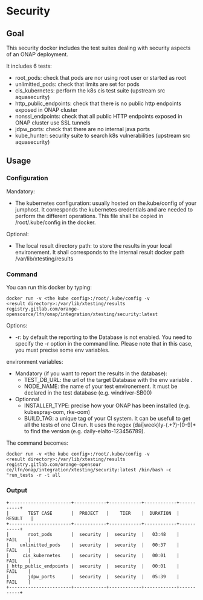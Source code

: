 # Security

## Goal

This security docker includes the test suites dealing with security aspects
of an ONAP deployment.

It includes 6 tests:

- root_pods: check that pods are nor using root user or started as root
- unlimitted_pods: check that limits are set for pods
- cis_kubernetes: perform the k8s cis test suite (upstream src aquasecurity)
- http_public_endpoints: check that there is no public http endpoints exposed in
  ONAP cluster
- nonssl_endpoints: check that all public HTTP endpoints exposed in ONAP
  cluster use SSL tunnels
- jdpw_ports: check that there are no internal java ports
- kube_hunter: security suite to search k8s vulnerabilities (upstream src
  aquasecurity)

## Usage

### Configuration

Mandatory:

- The kubernetes configuration: usually hosted on the.kube/config of your
  jumphost. It corresponds the kubernetes credentials and are needed to perform
  the different operations. This file shall be copied in /root/.kube/config in
  the docker.

Optional:

- The local result directory path: to store the results in your local
  environement. It shall corresponds to the internal result docker path
  /var/lib/xtesting/results

### Command

You can run this docker by typing:

```
docker run -v <the kube config>:/root/.kube/config -v
<result directory>:/var/lib/xtesting/results
registry.gitlab.com/orange-opensource/lfn/onap/integration/xtesting/security:latest
```

Options:

- \-r: by default the reporting to the Database is not enabled. You need to
  specify the -r option in the command line. Please note that in this case, you
  must precise some env variables.

environment variables:

- Mandatory (if you want to report the results in the database):
  - TEST_DB_URL: the url of the target Database with the env variable .
  - NODE_NAME: the name of your test environement. It must be declared in the
    test database (e.g. windriver-SB00)
- Optionnal
  - INSTALLER_TYPE: precise how your ONAP has been installed (e.g. kubespray-oom,
    rke-oom)
  - BUILD_TAG: a unique tag of your CI system. It can be usefull to get all the
    tests of one CI run. It uses the regex (dai|week)ly-(.+?)-[0-9]\* to find the
    version (e.g. daily-elalto-123456789).

The command becomes:

```
docker run -v <the kube config>:/root/.kube/config -v
<result directory>:/var/lib/xtesting/results registry.gitlab.com/orange-opensour
ce/lfn/onap/integration/xtesting/security:latest /bin/bash -c "run_tests -r -t all
```

### Output

```
+-----------------------+------------+------------+------------+-----------+
|       TEST CASE       |  PROJECT   |    TIER    |  DURATION  |  RESULT   |
+-----------------------+------------+------------+------------+-----------+
|       root_pods       |  security  |  security  |   03:48    |   FAIL    |
|    unlimitted_pods    |  security  |  security  |   00:37    |   FAIL    |
|     cis_kubernetes    |  security  |  security  |   00:01    |   FAIL    |
| http_public_endpoints |  security  |  security  |   00:01    |   FAIL    |
|       jdpw_ports      |  security  |  security  |   05:39    |   FAIL    |
+-----------------------+------------+------------+------------+-----------+
```
